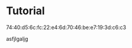 # Tutorial
74:40:d5:6c:fc:22:e4:6d:70:46:be:e7:19:3d:c6:c3
<html>
<body>
<p>asfjlgaljg</p>
</body>
</html>
